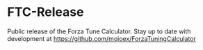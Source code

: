 # FTC-Release

Public release of the Forza Tune Calculator.
Stay up to date with development at https://github.com/mojoex/ForzaTuningCalculator